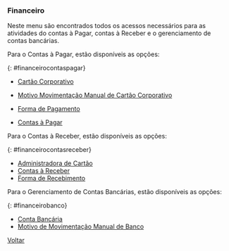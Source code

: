 ### Financeiro

Neste menu são encontrados todos os acessos necessários para as atividades do contas à Pagar, contas à Receber e o gerenciamento de contas bancárias.



Para o Contas à Pagar, estão disponíveis as opções:

{: #financeirocontaspagar}

- [Cartão Corporativo](financeiro_cartao_corporativo.md#cartaocorporativo) 

- [Motivo Movimentação Manual de Cartão Corporativo](financeiro_motivo_movimentacao_manual_cartao.md#cadastro)

- [Forma de Pagamento](financeiro_forma_pagamento.md#cadastro)

- [Contas à Pagar](financeiro_contas_pagar.md#contaspagar)

  



Para o Contas à Receber, estão disponíveis as opções:

{: #financeirocontasreceber}

- [Administradora de Cartão](financeiro_administradora_cartao.md)
- [Contas à Receber](financeiro_contas_receber.md)
- [Forma de Recebimento](financeiro_forma_recebimento.md)



Para o Gerenciamento de Contas Bancárias, estão disponíveis as opções:

{: #financeirobanco}

- [Conta Bancária](financeiro_conta_bancaria.md)
- [Motivo de Movimentação Manual de Banco](financeiro_motivo_movimentacao_manual_banco.md)



[Voltar](index.md)

